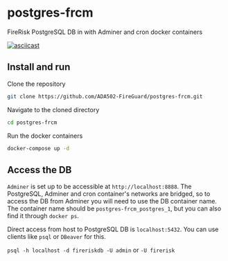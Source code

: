 # postgres-frcm
FireRisk PostgreSQL DB in with Adminer and cron docker containers

[![asciicast](https://asciinema.org/a/Tj6yaKyhoSi8CoJ3zvzT26ZsH.svg)](https://asciinema.org/a/Tj6yaKyhoSi8CoJ3zvzT26ZsH)

## Install and run

Clone the repository

```bash
git clone https://github.com/ADA502-FireGuard/postgres-frcm.git
```

Navigate to the cloned directory

```bash
cd postgres-frcm
```

Run the docker containers

```bash
docker-compose up -d
```

## Access the DB
`Adminer` is set up to be accessible at `http://localhost:8888`. The PostgreSQL, Adminer and cron container's networks are bridged, so to access the DB from Adminer you will need to use the DB container name. The container name should be `postgres-frcm_postgres_1`, but you can also find it through `docker ps`. 

Direct access from host to PostgreSQL DB is `localhost:5432`. You can use clients like `psql` or `DBeaver` for this. 

`psql -h localhost -d fireriskdb -U admin` or `-U firerisk`
